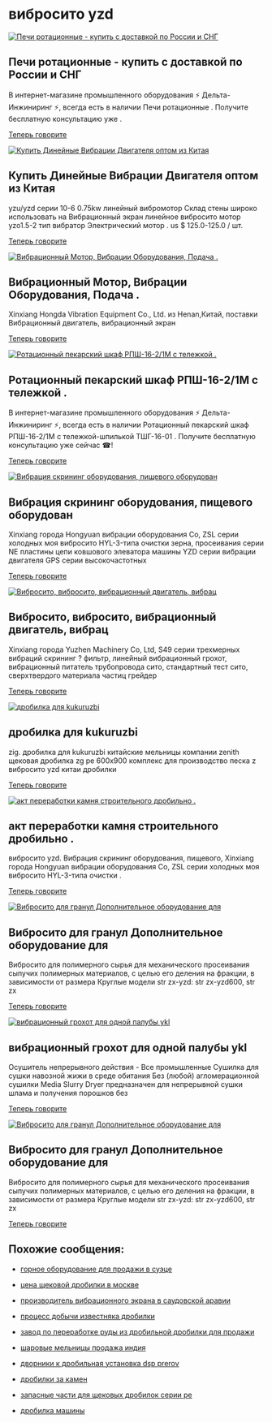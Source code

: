# вибросито yzd
<a href="https://ru.ecuriezuff.be/products/" target="_blank">![Печи ротационные - купить с доставкой по России и СНГ](https://github.com/millmachine/images/raw/main/533.jpg)</a>
## Печи ротационные - купить с доставкой по России и СНГ
В интернет-магазине промышленного оборудования ⚡ Дельта-Инжиниринг ⚡, всегда есть в наличии Печи ротационные . Получите бесплатную консультацию уже .
<a href="https://ru.ecuriezuff.be/products/" target="_blank">Теперь говорите</a>
<a href="https://ru.ecuriezuff.be/products/" target="_blank">![Купить Динейные Вибрации Двигателя оптом из Китая](https://github.com/millmachine/images/raw/main/277.jpg)</a>
## Купить Динейные Вибрации Двигателя оптом из Китая
yzu/yzd серии 10-6 0.75kw линейный вибромотор  Склад стены широко использовать на Вибрационный экран линейное вибросито мотор yzo1.5-2 тип вибратор Электрический мотор . us $ 125.0-125.0 / шт. 
<a href="https://ru.ecuriezuff.be/products/" target="_blank">Теперь говорите</a>
<a href="https://ru.ecuriezuff.be/products/" target="_blank">![Вибрационный Мотор, Вибрации Оборудования, Подача .](https://github.com/millmachine/images/raw/main/112.jpg)</a>
## Вибрационный Мотор, Вибрации Оборудования, Подача .
Xinxiang Hongda Vibration Equipment Co., Ltd. из Henan,Китай, поставки Вибрационный двигатель, вибрационный экран 
<a href="https://ru.ecuriezuff.be/products/" target="_blank">Теперь говорите</a>
<a href="https://ru.ecuriezuff.be/products/" target="_blank">![Ротационный пекарский шкаф РПШ-16-2/1М с тележкой .](https://github.com/millmachine/images/raw/main/368.jpg)</a>
## Ротационный пекарский шкаф РПШ-16-2/1М с тележкой .
В интернет-магазине промышленного оборудования ⚡ Дельта-Инжиниринг ⚡, всегда есть в наличии Ротационный пекарский шкаф РПШ-16-2/1М с тележкой-шпилькой ТШГ-16-01 . Получите бесплатную консультацию уже сейчас ☎!
<a href="https://ru.ecuriezuff.be/products/" target="_blank">Теперь говорите</a>
<a href="https://ru.ecuriezuff.be/products/" target="_blank">![Вибрация скрининг оборудования, пищевого оборудован ](https://github.com/millmachine/images/raw/main/525.jpg)</a>
## Вибрация скрининг оборудования, пищевого оборудован 
Xinxiang города Hongyuan вибрации оборудования Co, ZSL серии холодных моя вибросито HYL-3-типа очистки зерна, просеивания серии NE пластины цепи ковшового элеватора машины YZD серии вибрации двигателя GPS серии высокочастотных 
<a href="https://ru.ecuriezuff.be/products/" target="_blank">Теперь говорите</a>
<a href="https://ru.ecuriezuff.be/products/" target="_blank">![Вибросито, вибросито, вибрационный двигатель, вибрац ](https://github.com/millmachine/images/raw/main/589.jpg)</a>
## Вибросито, вибросито, вибрационный двигатель, вибрац 
Xinxiang города Yuzhen Machinery Co, Ltd, S49 серии трехмерных вибраций скрининг ? фильтр, линейный вибрационный грохот, вибрационный питатель трубопровода сито, стандартный тест сито, сверхтвердого материала частиц грейдер 
<a href="https://ru.ecuriezuff.be/products/" target="_blank">Теперь говорите</a>
<a href="https://ru.ecuriezuff.be/products/" target="_blank">![дробилка для kukuruzbi](https://github.com/millmachine/images/raw/main/582.jpg)</a>
## дробилка для kukuruzbi
zig. дробилка для kukuruzbi китайские мельницы компании zenith щековая дробилка zg pe 600х900 комплекс для производство песка z вибросито yzd китаи дробилки 
<a href="https://ru.ecuriezuff.be/products/" target="_blank">Теперь говорите</a>
<a href="https://ru.ecuriezuff.be/products/" target="_blank">![акт переработки камня строительного дробильно .](https://github.com/millmachine/images/raw/main/40.jpg)</a>
## акт переработки камня строительного дробильно .
вибросито yzd. Вибрация скрининг оборудования, пищевого, Xinxiang города Hongyuan вибрации оборудования Co, ZSL серии холодных моя вибросито HYL-3-типа очистки .
<a href="https://ru.ecuriezuff.be/products/" target="_blank">Теперь говорите</a>
<a href="https://ru.ecuriezuff.be/products/" target="_blank">![Вибросито для гранул Дополнительное оборудование для ](https://github.com/millmachine/images/raw/main/397.jpg)</a>
## Вибросито для гранул Дополнительное оборудование для 
Вибросито для полимерного сырья для механического просеивания сыпучих полимерных материалов, с целью его деления на фракции, в зависимости от размера  Круглые модели str zx-yzd: str zx-yzd600, str zx 
<a href="https://ru.ecuriezuff.be/products/" target="_blank">Теперь говорите</a>
<a href="https://ru.ecuriezuff.be/products/" target="_blank">![вибрационный грохот для одной палубы ykl](https://github.com/millmachine/images/raw/main/405.jpg)</a>
## вибрационный грохот для одной палубы ykl
Осушитель непрерывного действия - Все промышленные  Сушилка для сушки навозной жижи в среде обитания Без (любой) агломерационной сушилки Media Slurry Dryer предназначен для непрерывной сушки шлама и получения порошков без 
<a href="https://ru.ecuriezuff.be/products/" target="_blank">Теперь говорите</a>
<a href="https://ru.ecuriezuff.be/products/" target="_blank">![Вибросито для гранул Дополнительное оборудование для ](https://github.com/millmachine/images/raw/main/260.jpg)</a>
## Вибросито для гранул Дополнительное оборудование для 
Вибросито для полимерного сырья для механического просеивания сыпучих полимерных материалов, с целью его деления на фракции, в зависимости от размера  Круглые модели str zx-yzd: str zx-yzd600, str zx 
<a href="https://ru.ecuriezuff.be/products/" target="_blank">Теперь говорите</a>
## Похожие сообщения:
* [горное оборудование для продажи в суэце](%D0%B3%D0%BE%D1%80%D0%BD%D0%BE%D0%B5%20%D0%BE%D0%B1%D0%BE%D1%80%D1%83%D0%B4%D0%BE%D0%B2%D0%B0%D0%BD%D0%B8%D0%B5%20%D0%B4%D0%BB%D1%8F%20%D0%BF%D1%80%D0%BE%D0%B4%D0%B0%D0%B6%D0%B8%20%D0%B2%20%D1%81%D1%83%D1%8D%D1%86%D0%B5.md)
* [цена щековой дробилки в москве](%D1%86%D0%B5%D0%BD%D0%B0%20%D1%89%D0%B5%D0%BA%D0%BE%D0%B2%D0%BE%D0%B9%20%D0%B4%D1%80%D0%BE%D0%B1%D0%B8%D0%BB%D0%BA%D0%B8%20%D0%B2%20%D0%BC%D0%BE%D1%81%D0%BA%D0%B2%D0%B5.md)
* [производитель вибрационного экрана в саудовской аравии](%D0%BF%D1%80%D0%BE%D0%B8%D0%B7%D0%B2%D0%BE%D0%B4%D0%B8%D1%82%D0%B5%D0%BB%D1%8C%20%D0%B2%D0%B8%D0%B1%D1%80%D0%B0%D1%86%D0%B8%D0%BE%D0%BD%D0%BD%D0%BE%D0%B3%D0%BE%20%D1%8D%D0%BA%D1%80%D0%B0%D0%BD%D0%B0%20%D0%B2%20%D1%81%D0%B0%D1%83%D0%B4%D0%BE%D0%B2%D1%81%D0%BA%D0%BE%D0%B9%20%D0%B0%D1%80%D0%B0%D0%B2%D0%B8%D0%B8.md)
* [процесс добычи известняка дробилки](%D0%BF%D1%80%D0%BE%D1%86%D0%B5%D1%81%D1%81%20%D0%B4%D0%BE%D0%B1%D1%8B%D1%87%D0%B8%20%D0%B8%D0%B7%D0%B2%D0%B5%D1%81%D1%82%D0%BD%D1%8F%D0%BA%D0%B0%20%D0%B4%D1%80%D0%BE%D0%B1%D0%B8%D0%BB%D0%BA%D0%B8.md)
* [завод по переработке руды из дробильной дробилки для продажи](%D0%B7%D0%B0%D0%B2%D0%BE%D0%B4%20%D0%BF%D0%BE%20%D0%BF%D0%B5%D1%80%D0%B5%D1%80%D0%B0%D0%B1%D0%BE%D1%82%D0%BA%D0%B5%20%D1%80%D1%83%D0%B4%D1%8B%20%D0%B8%D0%B7%20%D0%B4%D1%80%D0%BE%D0%B1%D0%B8%D0%BB%D1%8C%D0%BD%D0%BE%D0%B9%20%D0%B4%D1%80%D0%BE%D0%B1%D0%B8%D0%BB%D0%BA%D0%B8%20%D0%B4%D0%BB%D1%8F%20%D0%BF%D1%80%D0%BE%D0%B4%D0%B0%D0%B6%D0%B8.md)
* [шаровые мельницы продажа индия](%D1%88%D0%B0%D1%80%D0%BE%D0%B2%D1%8B%D0%B5%20%D0%BC%D0%B5%D0%BB%D1%8C%D0%BD%D0%B8%D1%86%D1%8B%20%D0%BF%D1%80%D0%BE%D0%B4%D0%B0%D0%B6%D0%B0%20%D0%B8%D0%BD%D0%B4%D0%B8%D1%8F.md)
* [дворники к дробильная установка dsp prerov](%D0%B4%D0%B2%D0%BE%D1%80%D0%BD%D0%B8%D0%BA%D0%B8%20%D0%BA%20%D0%B4%D1%80%D0%BE%D0%B1%D0%B8%D0%BB%D1%8C%D0%BD%D0%B0%D1%8F%20%D1%83%D1%81%D1%82%D0%B0%D0%BD%D0%BE%D0%B2%D0%BA%D0%B0%20dsp%20prerov.md)
* [дробилки за камен](%D0%B4%D1%80%D0%BE%D0%B1%D0%B8%D0%BB%D0%BA%D0%B8%20%D0%B7%D0%B0%20%D0%BA%D0%B0%D0%BC%D0%B5%D0%BD.md)
* [запасные части для щековых дробилок серии pe](%D0%B7%D0%B0%D0%BF%D0%B0%D1%81%D0%BD%D1%8B%D0%B5%20%D1%87%D0%B0%D1%81%D1%82%D0%B8%20%D0%B4%D0%BB%D1%8F%20%D1%89%D0%B5%D0%BA%D0%BE%D0%B2%D1%8B%D1%85%20%D0%B4%D1%80%D0%BE%D0%B1%D0%B8%D0%BB%D0%BE%D0%BA%20%D1%81%D0%B5%D1%80%D0%B8%D0%B8%20pe.md)
* [дробилка машины](%D0%B4%D1%80%D0%BE%D0%B1%D0%B8%D0%BB%D0%BA%D0%B0%20%D0%BC%D0%B0%D1%88%D0%B8%D0%BD%D1%8B.md)
